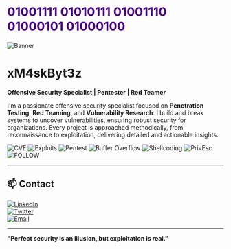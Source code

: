 # <span style="color: #4B0082;">01001111 01010111 01001110 01000101 01000100</span>
![Banner](https://github.com/xM4skByt3z/Gifs/blob/main/HackThePlanet.gif)

# xM4skByt3z

**Offensive Security Specialist | Pentester | Red Teamer**

I'm a passionate offensive security specialist focused on **Penetration Testing**, **Red Teaming**, and **Vulnerability Research**. I build and break systems to uncover vulnerabilities, ensuring robust security for organizations. Every project is approached methodically, from reconnaissance to exploitation, delivering detailed and actionable insights.

![CVE](https://img.shields.io/badge/CVE-1%20Found-808080?style=flat&logoColor=white) ![Exploits](https://img.shields.io/badge/Exploits-Custom%20Made-808080?style=flat&logoColor=white) ![Pentest](https://img.shields.io/badge/Pentest-Web%20%26%20Network-808080?style=flat&logoColor=white) ![Buffer Overflow](https://img.shields.io/badge/Buffer%20Overflow-Exploited-808080?style=flat&logoColor=white) ![Shellcoding](https://img.shields.io/badge/Shellcoding-Advanced-808080?style=flat&logoColor=white) ![PrivEsc](https://img.shields.io/badge/Privilege%20Escalation-Expert-808080?style=flat&logoColor=white) ![FOLLOW](https://img.shields.io/badge/FOLLOW-1K-808080?style=flat&logoColor=white)  

---

## 📫 Contact

[![LinkedIn](https://img.shields.io/badge/LinkedIn-808080?style=flat&logo=linkedin&logoColor=white)](https://www.linkedin.com/in/yourprofile/)  
[![Twitter](https://img.shields.io/badge/Twitter-808080?style=flat&logo=twitter&logoColor=white)](https://twitter.com/yourhandle)  
[![Email](https://img.shields.io/badge/Email-808080?style=flat&logo=gmail&logoColor=white)](mailto:youremail@example.com)  

---

**"Perfect security is an illusion, but exploitation is real."**
